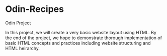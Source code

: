 # Odin-Recipes
Odin Project

In this project, we will create a very basic website layout using HTML.
By the end of the project, we hope to demonstrate thorough implementation 
of basic HTML concepts and practices including website structuring and 
HTML heirarchy.
